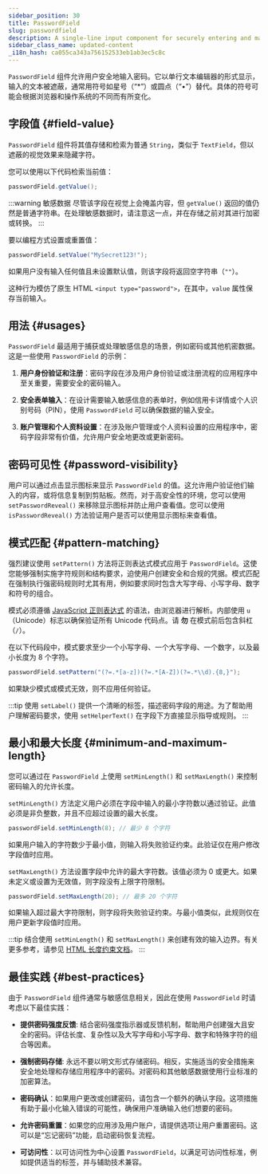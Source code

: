```yaml
---
sidebar_position: 30
title: PasswordField
slug: passwordfield
description: A single-line input component for securely entering and masking password data.
sidebar_class_name: updated-content
_i18n_hash: ca055ca343a756152533eb1ab3ec5c8c
---
```

<DocChip chip='shadow' />
<DocChip chip='name' label="dwc-field" />
<DocChip chip='since' label='23.02' />
<JavadocLink type="foundation" location="com/webforj/component/field/PasswordField" top='true'/>

<ParentLink parent="Field" />

`PasswordField` 组件允许用户安全地输入密码。它以单行文本编辑器的形式显示，输入的文本被遮蔽，通常用符号如星号（“*”）或圆点（“•”）替代。具体的符号可能会根据浏览器和操作系统的不同而有所变化。

<ComponentDemo 
path='/webforj/passwordfield?' 
javaE='https://raw.githubusercontent.com/webforj/webforj-documentation/refs/heads/main/src/main/java/com/webforj/samples/views/fields/passwordfield/PasswordFieldView.java'
/>

## 字段值 {#field-value}

`PasswordField` 组件将其值存储和检索为普通 `String`，类似于 `TextField`，但以遮蔽的视觉效果来隐藏字符。

您可以使用以下代码检索当前值：

```java
passwordField.getValue();
```

:::warning 敏感数据
尽管该字段在视觉上会掩盖内容，但 `getValue()` 返回的值仍然是普通字符串。在处理敏感数据时，请注意这一点，并在存储之前对其进行加密或转换。
:::

要以编程方式设置或重置值：

```java
passwordField.setValue("MySecret123!");
```

如果用户没有输入任何值且未设置默认值，则该字段将返回空字符串（`""`）。

这种行为模仿了原生 HTML `<input type="password">`，在其中，`value` 属性保存当前输入。

## 用法 {#usages}

`PasswordField` 最适用于捕获或处理敏感信息的场景，例如密码或其他机密数据。这是一些使用 `PasswordField` 的示例：

1. **用户身份验证和注册**：密码字段在涉及用户身份验证或注册流程的应用程序中至关重要，需要安全的密码输入。

2. **安全表单输入**：在设计需要输入敏感信息的表单时，例如信用卡详情或个人识别号码（PIN），使用 `PasswordField` 可以确保数据的输入安全。

3. **账户管理和个人资料设置**：在涉及账户管理或个人资料设置的应用程序中，密码字段非常有价值，允许用户安全地更改或更新密码。

## 密码可见性 {#password-visibility}

用户可以通过点击显示图标来显示 `PasswordField` 的值。这允许用户验证他们输入的内容，或将信息复制到剪贴板。然而，对于高安全性的环境，您可以使用 `setPasswordReveal()` 来移除显示图标并防止用户查看值。您可以使用 `isPasswordReveal()` 方法验证用户是否可以使用显示图标来查看值。

## 模式匹配 {#pattern-matching}

强烈建议使用 `setPattern()` 方法将正则表达式模式应用于 `PasswordField`。这使您能够强制实施字符规则和结构要求，迫使用户创建安全和合规的凭据。模式匹配在强制执行强密码规则时尤其有用，例如要求同时包含大写字母、小写字母、数字和符号的组合。

模式必须遵循 [JavaScript 正则表达式](https://developer.mozilla.org/en-US/docs/Web/JavaScript/Guide/Regular_expressions) 的语法，由浏览器进行解析。内部使用 `u`（Unicode）标志以确保验证所有 Unicode 代码点。请 **勿** 在模式前后包含斜杠（`/`）。

在以下代码段中，模式要求至少一个小写字母、一个大写字母、一个数字，以及最小长度为 8 个字符。

```java
passwordField.setPattern("(?=.*[a-z])(?=.*[A-Z])(?=.*\\d).{8,}");
```

如果缺少模式或模式无效，则不应用任何验证。

:::tip
使用 `setLabel()` 提供一个清晰的标签，描述密码字段的用途。为了帮助用户理解密码要求，使用 `setHelperText()` 在字段下方直接显示指导或规则。
:::


## 最小和最大长度 {#minimum-and-maximum-length}

您可以通过在 `PasswordField` 上使用 `setMinLength()` 和 `setMaxLength()` 来控制密码输入的允许长度。

`setMinLength()` 方法定义用户必须在字段中输入的最小字符数以通过验证。此值必须是非负整数，并且不应超过设置的最大长度。

```java
passwordField.setMinLength(8); // 最少 8 个字符
```

如果用户输入的字符数少于最小值，则输入将失败验证约束。此验证仅在用户修改字段值时应用。

`setMaxLength()` 方法设置字段中允许的最大字符数。该值必须为 0 或更大。如果未定义或设置为无效值，则字段没有上限字符限制。

```java
passwordField.setMaxLength(20); // 最多 20 个字符
```

如果输入超过最大字符限制，则字段将失败验证约束。与最小值类似，此规则仅在用户更新字段值时应用。

:::tip
结合使用 `setMinLength()` 和 `setMaxLength()` 来创建有效的输入边界。有关更多参考，请参见 [HTML 长度约束文档](https://developer.mozilla.org/en-US/docs/Web/HTML/Element/input#minlength)。
:::


## 最佳实践 {#best-practices}

由于 `PasswordField` 组件通常与敏感信息相关，因此在使用 `PasswordField` 时请考虑以下最佳实践：

- **提供密码强度反馈**: 结合密码强度指示器或反馈机制，帮助用户创建强大且安全的密码。评估长度、复杂性以及大写字母和小写字母、数字和特殊字符的组合等因素。

- **强制密码存储**: 永远不要以明文形式存储密码。相反，实施适当的安全措施来安全地处理和存储应用程序中的密码。对密码和其他敏感数据使用行业标准的加密算法。

- **密码确认**：如果用户更改或创建密码，请包含一个额外的确认字段。这项措施有助于最小化输入错误的可能性，确保用户准确输入他们想要的密码。

- **允许密码重置**：如果您的应用涉及用户账户，请提供选项让用户重置密码。这可以是“忘记密码”功能，启动密码恢复流程。

- **可访问性**：以可访问性为中心设置 `PasswordField`，以满足可访问性标准，例如提供适当的标签，并与辅助技术兼容。

